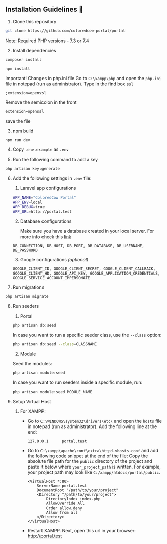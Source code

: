 ## Installation Guidelines :rocket:

1. Clone this repository
```sh
git clone https://github.com/coloredcow-portal/portal
```
Note: Required PHP versions - [7.3](https://www.php.net/downloads.php#v7.3.29) or [7.4](https://www.php.net/downloads.php#v7.4.21)

2. Install dependencies
```sh
composer install 
```
```
npm install
```
Important!
Changes in php.ini file 
Go to `C:\xampp\php` and open the `php.ini` file in notepad (run as administrator).
Type in the find box `ssl`
```
;extension=openssl
```
Remove the semicolon in the front 
```
extension=openssl
```
save the file


3. npm build
```sh
npm run dev
```

4. Copy `.env.example` as `.env`

5. Run the following command to add a key
```sh
php artisan key:generate
```
6. Add the following settings in `.env` file:
    1. Laravel app configurations
    ```sh
    APP_NAME="ColoredCow Portal"
    APP_ENV=local
    APP_DEBUG=true
    APP_URL=http://portal.test
    ```

    2. Database configurations        
        
        Make sure you have a database created in your local server.
        For more info check this [link](https://www.youtube.com/watch?v=4geOENi3--M)
        
    ```
    DB_CONNECTION, DB_HOST, DB_PORT, DB_DATABASE, DB_USERNAME, DB_PASSWORD
    ```
    
    
    3. Google configurations _(optional)_
    ```
    GOOGLE_CLIENT_ID, GOOGLE_CLIENT_SECRET, GOOGLE_CLIENT_CALLBACK, GOOGLE_CLIENT_HD, GOOGLE_API_KEY, GOOGLE_APPLICATION_CREDENTIALS, GOOGLE_SERVICE_ACCOUNT_IMPERSONATE
    ```

7. Run migrations
```sh
php artisan migrate
```

8. Run seeders
    1. Portal
    ```sh
    php artisan db:seed
    ```
    In case you want to run a specific seeder class, use the ```--class``` option:
    ```sh
    php artisan db:seed --class=CLASSNAME
    ```
    2. Module

    Seed the modules:
    ```sh
    php artisan module:seed
    ```
    In case you want to run seeders inside a specific module, run:
    ```sh
    php artisan module:seed MODULE_NAME
    ```

9. Setup Virtual Host
    1. For XAMPP:
         - Go to `C:\WINDOWS\system32\drivers\etc\` and open the `hosts` file in notepad (run as administrator). Add the following line at the end:
            
             ```
             127.0.0.1      portal.test
             ```   

       - Go to `C:\xampp\apache\conf\extra\httpd-vhosts.conf` and add the following code snippet at the end of the file:
        Copy the absolute file path for the `public` directory of the project and paste it below where `your_project_path` is written. For example, your project path may look like `C:/xampp/htdocs/portal/public`.

            ```
            <VirtualHost *:80>
                ServerName portal.test
                DocumentRoot "/path/to/your/project"
                <Directory "/path/to/your/project">
                    DirectoryIndex index.php
                    AllowOverride All
                    Order allow,deny
                    Allow from all
                </Directory>
            </VirtualHost>
            ```

       - Restart XAMPP. Next, open this url in your browser: http://portal.test
